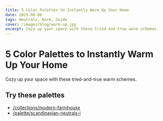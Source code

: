 ```yaml
---
title: 5 Color Palettes to Instantly Warm Up Your Home
date: 2025-08-08
tags: Neutrals, Warm, Guide
cover: /images/blog/warm-up.jpg
excerpt: Cozy up your space with these tried-and-true warm schemes.
---
```


# 5 Color Palettes to Instantly Warm Up Your Home

Cozy up your space with these tried-and-true warm schemes.

## Try these palettes
- [/collections/modern-farmhouse](/collections/modern-farmhouse)
- [/palette/scandinavian-neutrals-i](/palette/scandinavian-neutrals-i)

